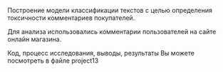 
Построение модели классификации текстов с целью определения токсичности комментариев покупателей.

Для анализа использовались комментарии пользователей на сайте онлайн магазина.

Код, процесс исследования, выводы, результаты Вы можете посмотреть в файле project13


